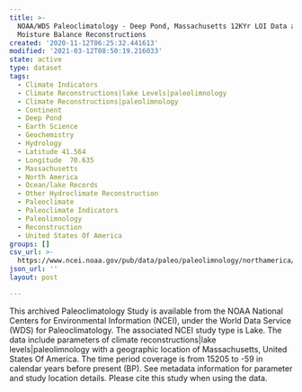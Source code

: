 ```yaml
---
title: >-
  NOAA/WDS Paleoclimatology - Deep Pond, Massachusetts 12KYr LOI Data and
  Moisture Balance Reconstructions
created: '2020-11-12T06:25:32.441613'
modified: '2021-03-12T08:50:19.216033'
state: active
type: dataset
tags:
  - Climate Indicators
  - Climate Reconstructions|lake Levels|paleolimnology
  - Climate Reconstructions|paleolimnology
  - Continent
  - Deep Pond
  - Earth Science
  - Geochemistry
  - Hydrology
  - Latitude 41.564
  - Longitude  70.635
  - Massachusetts
  - North America
  - Ocean/lake Records
  - Other Hydroclimate Reconstruction
  - Paleoclimate
  - Paleoclimate Indicators
  - Paleolimnology
  - Reconstruction
  - United States Of America
groups: []
csv_url: >-
  https://www.ncei.noaa.gov/pub/data/paleo/paleolimnology/northamerica/usa/massachusetts/Deep_PErecon_012414.csv
json_url: ''
layout: post

---
```

This archived Paleoclimatology Study is available from the NOAA National Centers for Environmental Information (NCEI), under the World Data Service (WDS) for Paleoclimatology. The associated NCEI study type is Lake. The data include parameters of climate reconstructions|lake levels|paleolimnology with a geographic location of Massachusetts, United States Of America. The time period coverage is from 15205 to -59 in calendar years before present (BP). See metadata information for parameter and study location details. Please cite this study when using the data.
